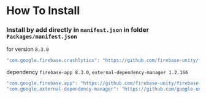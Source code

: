# How To Install

### Install by add directly in `manifest.json` in folder `Packages/manifest.json`

for version `8.3.0`
```csharp
"com.google.firebase.crashlytics": "https://github.com/firebase-unity/firebase-crashlytics.git#8.3.0",
```

dependency `firebase-app 8.3.0`, `external-dependency-manager 1.2.166`
```csharp
"com.google.firebase.app": "https://github.com/firebase-unity/firebase-app.git#8.3.0",
"com.google.external-dependency-manager": "https://github.com/google-unity/external-dependency-manager.git#1.2.166",
```
